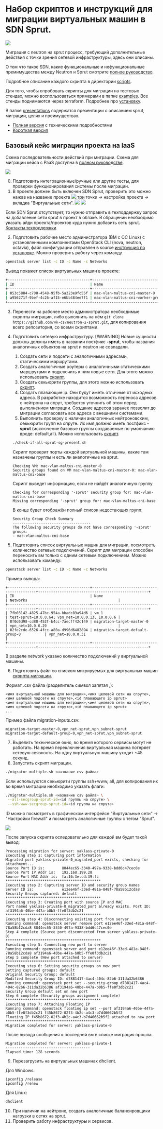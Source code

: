 # Набор скриптов и инструкций для миграции виртуальных машин в SDN Sprut.

![](./docs/images/changing_ports_simplified.png)

Миграция с neutron на sprut процесс, требующий дополнительные действия с точки зрения сетевой инфраструктуры, здесь они описаны.

О том что такое SDN, какие функциональные и нефункциональные премимущества между Neutron и Sprut смотрите [полное руководство](docs/Complete_migration_guide_to_Sprut.md).

Подробное описание каждого скрипта в директории [scripts](docs/scripts/).

Для того, чтобы опробовать скрипты для миграции на тестовых стендах, можно воспользоваться примерами в папке [examples](examples/). Все стенды поднимаются через terraform. Подробнее про [установку](https://cloud.vk.com/docs/ru/tools-for-using-services/terraform/quick-start).

В папке [presentations](presentations/) содержатся презентации с описанием sprut, миграции, целях и преимуществах.
- [Полная версия](presentations/Миграция%20на%20SDN%20Sprut.%20Full.pdf) с техническими подробностями
- [Короткая версия](presentations/Миграция%20на%20SDN%20Sprut.%20Short.pdf)

## Базовый кейс миграции проекта на IaaS

Схема последовательности действий при миграции. Схема для миграции кейса с PaaS доступна в [полном руководстве](docs/complete_guide_to_migrating_to_SDN_SPRUT.md).

![](./docs/images/(IaaS)_алгоритм_миграции_нейтрон_спрут.png)

0. Подготовить интеграционные/ручные или другие тесты, для проверки функционирования системы после миграции.
1. В проекте должен быть включен SDN Sprut, проверить это можно нажав на название проекта
![](./docs/images/check_sprut_1.png)
три точки -> настройка проекта → вкладка "Виртуальные сети". 
![](./docs/images/check_sprut_2.png)
![](./docs/images/check_sprut_3.png)

Если SDN Sprut отсутствует, то нужно oтправить в техподдержку запрос на добавление сети sprut в проект в облаке. В обращении необходимо указать айди проекта/проектов куда нужно добавить сеть sprut. [Контакты техподдержки](https://cloud.vk.com/docs/ru/intro/start/support/support-info).

2. Подготовить рабочее место администратора (ВМ с ОС Linux) с установленными компонентами OpenStack CLI (nova, neutron, octavia), файл конфигурации отправлен в source [инструкция по установке](https://cloud.vk.com/docs/tools-for-using-services/cli/openstack-cli). Можно проверить работу через команду 
```bash
openstack server list -c ID -c Name -c Networks
```
Вывод покажет список виртуальных машин в проекте:
```bash
+--------------------------------------+--------------------------------------------+---------------------------------------------------+
| ID                                   | Name                                       | Networks                                          |
+--------------------------------------+--------------------------------------------+---------------------------------------------------+
| 053c5884-c700-4548-95fb-5a323e9fc55f | mac-vlan-maltus-cni-master-0               | stage-test=10.0.1.23                              |
| a956271f-9bef-4c26-af15-e6bb484ee7f1 | mac-vlan-maltus-cni-worker-group-1-1       | stage-test=10.0.1.31                              |
+--------------------------------------+--------------------------------------------+---------------------------------------------------+
```
3. Перенести на рабочее место администратора необходимые скрипты миграции, либо выполнить на нём ```git clone https://github.com/vk-cs/neutron-2-sprut.git```, для копирования всего репозитория, со всеми скриптами.
4. Подготовить сетевую инфраструктуру. [!WARNING] Новые сущности должны должны иметь в названии постфикс **-sprut**, чтобы названия аналогичных объектов на sprut и neutron не совпадали.
    1. Создать сети и подсети с аналогичными адресами, статическими маршрутами. 
    2. Создать аналогичные роутеры с аналогичными статическими маршрутами и подключить к ним новые сети. Для этого можно использовать [скрипт](copy-router-and-networks.sh).
    3. Создать секьюрити группы, для этого можно использовать [скрипт](copy-security-group.sh).
    4. Создать плавающие ip. Они будут иметь отличные от исходных адреса. В разработке находится возможность переноса адресов с нейтрона на спрут, требуется уточнить об этом перед выполнением миграции. Создание адресов заранее позволит до миграции согласовать все адреса с внешними системами.
    5. Выполнить проверку о наличии аналогичных нейтроновским, секьюрити групп на спруте. Их имя должно иметь постфикс **-sprut** (исключение базовые группы создаваемые по умолчанию вроде: default,all). Можно использовать [скрипт](check-if-all-sprut-sg-present.sh). 
    
    ```bash
    ./check-if-all-sprut-sg-present.sh
    ```

    Скрипт проверит порты каждой виртуальной машины, какие там назначены группы и есть ли аналогичные на sprut.
    ```shell
    Checking VM: mac-vlan-maltus-cni-master-0
    Security groups found on VM mac-vlan-maltus-cni-master-0: mac-vlan-maltus-cni-base
    ```

    Скрипт выведет информацию, если не найдёт аналогичную группу
    ```shell
    Checking for corresponding '-sprut' security group for: mac-vlan-maltus-cni-base
    Missing corresponding '-sprut' group for: mac-vlan-maltus-cni-base
    ```

    В конце будет отображён полный список недостающих групп:
    ```shell
    Security Group Check Summary
    ------------------------------------
    The following security groups do not have corresponding '-sprut' groups:
    - mac-vlan-maltus-cni-base
    ```

5. Подготовить список виртуальных машин для миграции, посмотреть количество сетевых подключений. Скрипт для миграции способен переносить вм только с одним сетевым подключением. Можно использовать команду:
```bash
openstack server list -c ID -c Name -c Networks
```

Пример вывода:
```shell
+--------------------------------------+--------------------------------------------+---------------------------------------------------+
| ID                                   | Name                                       | Networks                                          |
+--------------------------------------+--------------------------------------------+---------------------------------------------------+
| 7fb03142-4825-47bc-954a-bbadc89a94d6 | vm_1                                       | test-sprut=10.0.0.64; vpn_net=10.0.0.13, 10.0.0.6 |
| 8f0d6d98-cd80-452f-b4cc-7aecff42c149 | migration-target-master-0                  | vpn_net=10.0.0.29                                 |
| 02fe2cde-6526-4fcc-a80a-d996d6482894 | migration-target-default-group-0           | vpn_net=10.0.0.31                                 |
+--------------------------------------+--------------------------------------------+---------------------------------------------------+
```
В разделе network указано количество подключений у виртуальной машины.

6. Подготовить файл со списком мигрируемых для виртуальных машин [скрипта миграции](migrator-multiple.sh).

Формат .csv файла (разделитель символ запятая ,):
```shell
<имя виртуальной машины для миграции>,<имя целевой сети на спруте>,<имя целевой подсети на спруте>,<id плавающего ip sprut>
<имя виртуальной машины для миграции>,<имя целевой сети на спруте>,<имя целевой подсети на спруте>,<id плавающего ip sprut>
...
```

Пример файла migration-inputs.csv:
```csv
migration-target-master-0,vpn_net-sprut,vpn_subnet-sprut
migration-target-default-group-0,vpn_net-sprut,vpn_subnet-sprut
```
7. Выделить техническое окно, во время которого сервисы могут не работать. На время переключения виртуальная машина потеряет сетевую связность. На одну виртуальную машину уходит ~45 секунд. 
8. Запустить скрипт миграции.

```bash
./migrator-multiple.sh <название csv файла>
```

Если используются секьюрити группы ssh+www, all, для копирования их во время миграции необходимо указать флаги:

```bash
./migrator-multiple.sh <название csv файла> \
 --all-secgroup-sprut-id=<id группы на спруте> \
 --ssh-www-secgroup-sprut-id=<id группы на спруте>
```

ID можно посмотреть в графическом интерфейсе "Виртуальные сети" -> "Настройки firewall" и посмотреть аналогичные группы с тегом "Sprut".

![](docs/images/find_sec_groups_id.png)

После запуска скрипта оследовательно для каждой вм будет такой вывод:

```shell
Processing migration for server: yaklass-private-0
Executing step 1: Capturing port information
Migrated port yaklass-private-0_migrated_port exists, checking for attachment...
Source Port ID is:        8044ec65-3340-497a-9338-bdd6c47cec0e
Source Port IP Addr is:   192.168.199.28
Source Port MAC Addr is:  fa:16:3e:cd:39:fc
********************************************
Executing step 2: Capturing server ID and security group names
Server ID is:             e12ee46f-33ed-481a-848f-78a58b12cda8
Security Groups captured: default
********************************************
Executing step 3: Creating port with source IP and MAC
Port named yaklass-private-0_migrated_port already exists. Port ID: af3194a6-40be-447a-b0b5-ffe0f3db2c21
********************************************
Executing step 4: Disconnecting existing port from server
Running command: openstack server remove port e12ee46f-33ed-481a-848f-78a58b12cda8 8044ec65-3340-497a-9338-bdd6c47cec0e
Step 4 complete (Source port disconnected from server yaklass-private-0)
********************************************
Executing step 5: Connecting new port to server
Running command: openstack server add port e12ee46f-33ed-481a-848f-78a58b12cda8 af3194a6-40be-447a-b0b5-ffe0f3db2c21
Step 5 complete (New port attached to server)
********************************************
Executing step 6: Setting security groups on new port
Setting captured groups: default
Original Security Group: default
Modified Security Group ID: d7881417-4ac4-404c-82b6-311da32b6386
Running command: openstack port set --security-group d7881417-4ac4-404c-82b6-311da32b6386 af3194a6-40be-447a-b0b5-ffe0f3db2c21
Security Group default set on new port
Step 6 complete (Security groups assignment complete)
********************************************
Executing step 7: Attaching Floating IP
Running command: openstack floating ip set --port af3194a6-40be-447a-b0b5-ffe0f3db2c21 f45b8672-02f3-4b2c-a4c3-b7d46662b5f2
Floating IP f45b8672-02f3-4b2c-a4c3-b7d46662b5f2 attached to new port
********************************************
Migration completed for server: yaklass-private-0
```

После вывода сообщения о последней вм в списке миграция прошла.

```shell
Migration completed for server: yaklass-private-1
---------------------------------------
Elapsed time: 128 seconds
```

9. Перезагрузить на виртуальных машинах dhclient.

Для Windows:

```
ipconfig /release
ipconfig /renew
```

Для Linux:
```bash
dhclient
```

10. При наличии на нейтроне, создать аналогичные балансировщики нагрузки в сетях на sprut.
11. Проверить работу инфраструктуры и сервисов.
